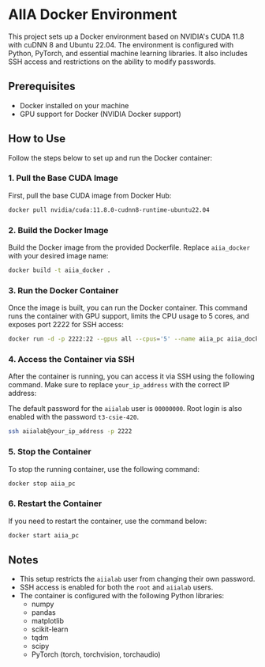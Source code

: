 # AIIA Docker Environment

This project sets up a Docker environment based on NVIDIA's CUDA 11.8 with cuDNN 8 and Ubuntu 22.04. The environment is configured with Python, PyTorch, and essential machine learning libraries. It also includes SSH access and restrictions on the ability to modify passwords.

## Prerequisites

- Docker installed on your machine
- GPU support for Docker (NVIDIA Docker support)

## How to Use

Follow the steps below to set up and run the Docker container:

### 1. Pull the Base CUDA Image

First, pull the base CUDA image from Docker Hub:

```bash
docker pull nvidia/cuda:11.8.0-cudnn8-runtime-ubuntu22.04
```

### 2. Build the Docker Image

Build the Docker image from the provided Dockerfile. Replace `aiia_docker` with your desired image name:

```bash
docker build -t aiia_docker .
```

### 3. Run the Docker Container

Once the image is built, you can run the Docker container. This command runs the container with GPU support, limits the CPU usage to 5 cores, and exposes port 2222 for SSH access:

```bash
docker run -d -p 2222:22 --gpus all --cpus='5' --name aiia_pc aiia_docker
```

### 4. Access the Container via SSH

After the container is running, you can access it via SSH using the following command. Make sure to replace `your_ip_address` with the correct IP address:

The default password for the `aiialab` user is `00000000`. Root login is also enabled with the password `t3-csie-420`.

```bash
ssh aiialab@your_ip_address -p 2222
```

### 5. Stop the Container

To stop the running container, use the following command:

```bash
docker stop aiia_pc
```

### 6. Restart the Container

If you need to restart the container, use the command below:

```bash
docker start aiia_pc
```

## Notes

* This setup restricts the `aiialab` user from changing their own password.
* SSH access is enabled for both the `root` and `aiialab` users.
* The container is configured with the following Python libraries:
  * numpy
  * pandas
  * matplotlib
  * scikit-learn
  * tqdm
  * scipy
  * PyTorch (torch, torchvision, torchaudio)
